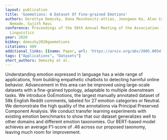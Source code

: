 ```yaml
---
layout: publication
title: 'Goemotions: A Dataset Of Fine-grained Emotions'
authors: Dorottya Demszky, Dana Movshovitz-attias, Jeongwoo Ko, Alan Cowen, Gaurav
  Nemade, Sujith Ravi
conference: Proceedings of the 58th Annual Meeting of the Association for Computational
  Linguistics
year: 2020
bibkey: demszky2020goemotions
citations: 489
additional_links: [{name: Paper, url: 'https://arxiv.org/abs/2005.00547'}]
tags: ["Applications", "Datasets"]
short_authors: Demszky et al.
---
```

Understanding emotion expressed in language has a wide range of applications,
from building empathetic chatbots to detecting harmful online behavior.
Advancement in this area can be improved using large-scale datasets with a
fine-grained typology, adaptable to multiple downstream tasks. We introduce
GoEmotions, the largest manually annotated dataset of 58k English Reddit
comments, labeled for 27 emotion categories or Neutral. We demonstrate the high
quality of the annotations via Principal Preserved Component Analysis. We
conduct transfer learning experiments with existing emotion benchmarks to show
that our dataset generalizes well to other domains and different emotion
taxonomies. Our BERT-based model achieves an average F1-score of .46 across our
proposed taxonomy, leaving much room for improvement.